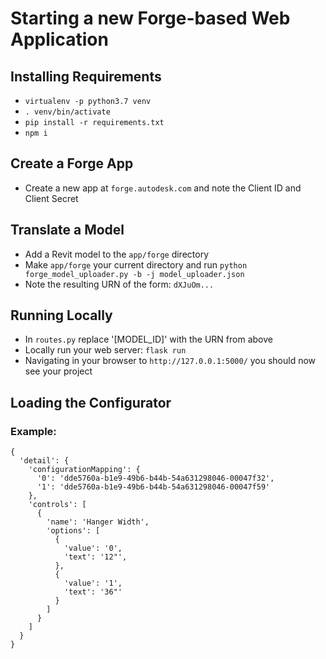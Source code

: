 # Starting a new Forge-based Web Application

## Installing Requirements
- `virtualenv -p python3.7 venv`
- `. venv/bin/activate`
- `pip install -r requirements.txt`
- `npm i`

## Create a Forge App
- Create a new app at `forge.autodesk.com` and note the Client ID and Client Secret

## Translate a Model
- Add a Revit model to the `app/forge` directory
- Make `app/forge` your current directory and run `python forge_model_uploader.py -b -j model_uploader.json`
- Note the resulting URN of the form: `dXJuOm...`

## Running Locally
- In `routes.py` replace '[MODEL_ID]' with the URN from above
- Locally run your web server: `flask run`
- Navigating in your browser to `http://127.0.0.1:5000/` you should now see your project

## Loading the Configurator

### Example:
```
{
  'detail': {
    'configurationMapping': {
      '0': 'dde5760a-b1e9-49b6-b44b-54a631298046-00047f32',
      '1': 'dde5760a-b1e9-49b6-b44b-54a631298046-00047f59'
    },
    'controls': [
      {
        'name': 'Hanger Width',
        'options': [
          {
            'value': '0',
            'text': '12"',
          },
          {
            'value': '1',
            'text': '36"'
          }
        ]
      }
    ]
  }
}
```